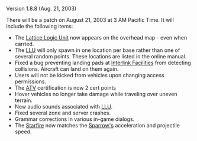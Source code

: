 Version 1.8.8 (Aug. 21, 2003)

There will be a patch on August 21, 2003 at 3 AM Pacific Time. It will include
the following items:

- The [Lattice Logic Unit](Lattice_Logic_Unit.md) now appears on the overhead
  map - even when carried.
- The [LLU](../terminology/Lattice_Logic_Unit.md) will only spawn in one
  location per base rather than one of several random points. These locations
  are listed in the online manual.
- Fixed a bug preventing landing pads at
  [Interlink Facilities](../terminology/Interlink.md) from detecting collisions.
  Aircraft can land on them again.
- Users will not be kicked from vehicles upon changing access permissions.
- The [ATV](ATV.md) certification is now 2 cert points
- Hover vehicles no longer take damage while traveling over uneven terrain.
- New audio sounds associated with [LLU](../terminology/Lattice_Logic_Unit.md).
- Fixed several zone and server crashes.
- Grammar corrections in various in-game dialogs.
- The [Starfire](Starfire.md) now matches the [Sparrow's](Sparrow.md)
  acceleration and projectile speed.

<!--[category:Patches](category:Patches.md)-->
